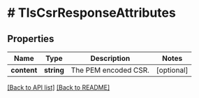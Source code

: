 # # TlsCsrResponseAttributes

## Properties

Name | Type | Description | Notes
------------ | ------------- | ------------- | -------------
**content** | **string** | The PEM encoded CSR. | [optional] 


[[Back to API list]](../../README.md#endpoints) [[Back to README]](../../README.md)
